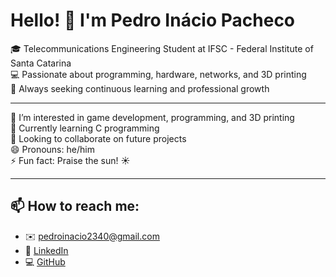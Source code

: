 # Hello! 👋 I'm Pedro Inácio Pacheco

🎓 Telecommunications Engineering Student at IFSC - Federal Institute of Santa Catarina  
💻 Passionate about programming, hardware, networks, and 3D printing  
🚀 Always seeking continuous learning and professional growth  

---

👀 I’m interested in game development, programming, and 3D printing  
🌱 Currently learning C programming  
💞️ Looking to collaborate on future projects  
😄 Pronouns: he/him  
⚡ Fun fact: Praise the sun! ☀️  

---

## 📫 How to reach me:

- ✉️ pedroinacio2340@gmail.com  
- 🔗 [LinkedIn](https://www.linkedin.com/in/pedro-in%C3%A1cio-pacheco-262418354/?locale=pt_BR)  
- 💻 [GitHub]()
